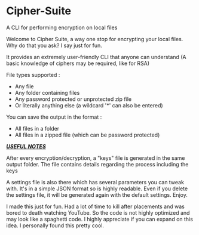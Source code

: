# Cipher-Suite
A CLI for performing encryption on local files

<p>Welcome to Cipher Suite, a way one stop for encrypting your local files. Why do that you ask? I say just for fun.</p>

<p>It provides an extremely user-friendly CLI that anyone can understand (A basic knowledge of ciphers may be required, like for RSA) </p>

<p>File types supported : <br>
  <ul>
    <li>Any file </li>
    <li>Any folder containing files </li>
    <li>Any password protected or unprotected zip file</li>
    <li>Or literally anything else (a wildcard '*' can also be entered) </li>
  </ul>
</p>

<p>You can save the output in the format :
  <ul>
    <li>All files in a folder</li>
    <li>All files in a zipped file (which can be password protected) </li>
  </ul>
</p>

<b><i><u>USEFUL NOTES</u></i></b>
<p>After every encryption/decryption, a "keys" file is generated in the same output folder. The file contains details regarding the process including the keys</p>
<p>A settings file is also there which has several parameters you can tweak with. It's in a simple JSON format so is highly readable. Even if you delete the settings file, it will be generated again with the default settings. Enjoy.</p>

<p>I made this just for fun. Had a lot of time to kill after placements and was bored to death watching YouTube. So the code is not highly optimized and may look like a spaghetti code. I highly appreciate if you can expand on this idea. I personally found this pretty cool.</p>
